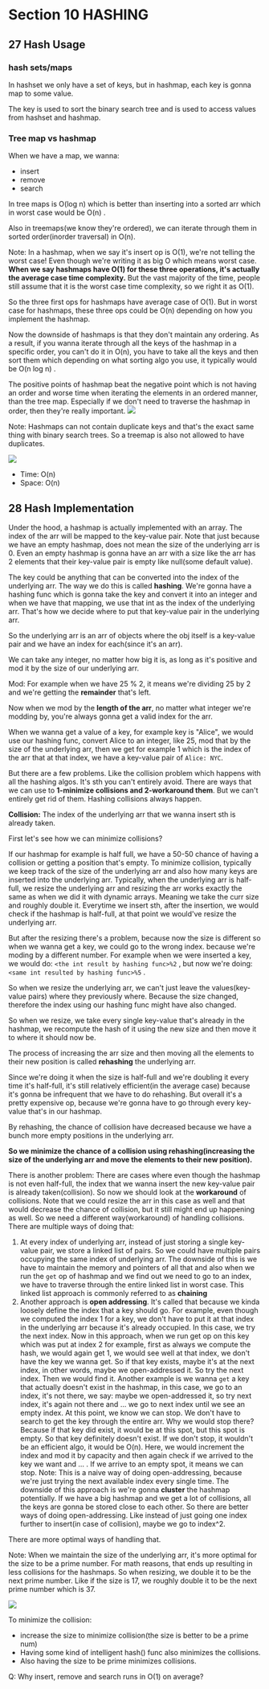 # Section 10 HASHING

## 27 Hash Usage
### hash sets/maps
In hashset we only have a set of keys, but in hashmap, each key is gonna map to some value.

The key is used to sort the binary search tree and is used to access values from hashset and hashmap.

### Tree map vs hashmap
When we have a map, we wanna:
- insert
- remove
- search

In tree maps is O(log n) which is better than inserting into a sorted arr which in worst case would be O(n) .

Also in treemaps(we know they're ordered), we can iterate through them in sorted order(inorder traversal) in O(n).

Note: In a hashmap, when we say it's insert op is O(1), we're not telling the worst case! Even though we're writing it as big O which means
worst case. **When we say hashmaps have O(1) for these three operations, it's actually the average case time complexity.** But the vast majority
of the time, people still assume that it is the worst case time complexity, so we right it as O(1).

So the three first ops for hashmaps have average case of O(1). But in worst case for hashmaps, these three ops could be O(n) depending on how
you implement the hashmap.

Now the downside of hashmaps is that they don't maintain any ordering. As a result, if you wanna iterate through all the keys of the hashmap
in a specific order, you can't do it in O(n), you have to take all the keys and then sort them which depending on what sorting algo you use,
it typically would be O(n log n) .

The positive points of hashmap beat the negative point which is not having an order and worse time when iterating the elements in an ordered manner, than the
tree map. Especially if we don't need to traverse the hashmap in order, then they're really important.
![](../img/10-hashing/27-1.png)

Note: Hashmaps can not contain duplicate keys and that's the exact same thing with binary search trees. So a treemap is also not allowed to
have duplicates.

![](../img/10-hashing/27-2.png)
- Time: O(n)
- Space: O(n)

## 28 Hash Implementation
Under the hood, a hashmap is actually implemented with an array. The index of the arr will be mapped to the key-value pair. Note that just because
we have an empty hashmap, does not mean the size of the underlying arr is 0. Even an empty hashmap is gonna have an arr with a size like the arr
has 2 elements that their key-value pair is empty like null(some default value).

The key could be anything that can be converted into the index of the underlying arr. The way we do this is called **hashing**. We're gonna have
a hashing func which is gonna take the key and convert it into an integer and when we have that mapping, we use that int as the index of the underlying arr.
That's how we decide where to put that key-value pair in the underlying arr.

So the underlying arr is an arr of objects where the obj itself is a key-value pair and we have an index for each(since it's an arr).

We can take any integer, no matter how big it is, as long as it's positive and mod it by the size of our underlying arr.

Mod: For example when we have 25 % 2, it means we're dividing 25 by 2 and we're getting the **remainder** that's left.

Now when we mod by the **length of the arr**, no matter what integer we're modding by, you're always gonna get a valid index for the arr.

When we wanna get a value of a key, for example key is "Alice", we would use our hashing func, convert Alice to an integer, like 25,
mod that by the size of the underlying arr, then we get for example 1 which is the index of the arr that at that index, we have a key-value
pair of `Alice: NYC`.

But there are a few problems. Like the collision problem which happens with all the hashing algos. It's sth you can't entirely avoid.
There are ways that we can use to **1-minimize collisions and 2-workaround them**. But we can't entirely get rid of them. Hashing collisions always happen.

**Collision:** The index of the underlying arr that we wanna insert sth is already taken.

First let's see how we can minimize collisions?

If our hashmap for example is half full, we have a 50-50 chance of having a collision or getting a position that's empty.
To minimize collision, typically we keep track of the size of the underlying arr and also how many keys are inserted into the underlying arr.
Typically, when the underlying arr is half-full, we resize the underlying arr and resizing the arr works exactly the same as when we did it with
dynamic arrays. Meaning we take the curr size and roughly double it. Everytime we insert sth, after the insertion, we would check if the 
hashmap is half-full, at that point we would've resize the underlying arr.

But after the resizing there's a problem, because now the size is different so when we wanna get a key, we could go to the wrong index. because we're
moding by a different number. For example when we were inserted a key, we would do: `<the int result by hashing func>%2` , but now we're doing:
`<same int resulted by hashing func>%5` .

So when we resize the underlying arr, we can't just leave the values(key-value pairs) where they previously where. Because the size changed,
therefore the index using our hashing func might have also changed.

So when we resize, we take every single key-value that's already in the hashmap, we recompute the hash of it using the new size and then
move it to where it should now be.

The process of increasing the arr size and then moving all the elements to their new position is called **rehashing** the underlying arr.

Since we're doing it when the size is half-full and we're doubling it every time it's half-full, it's still relatively efficient(in the
average case) because it's gonna be infrequent that we have to do rehashing. But overall it's a pretty expensive op, because we're gonna have to go through
every key-value that's in our hashmap.

By rehashing, the chance of collision have decreased because we have a bunch more empty positions in the underlying arr. 

**So we minimize the chance of a collision using rehashing(increasing the size of the underlying arr and move the elements to their new position).**

There is another problem: There are cases where even though the hashmap is not even half-full, the index that we wanna insert the new key-value pair
is already taken(collision). So now we should look at the **workaround** of collisions. Note that we could resize the arr in this case as well and that
would decrease the chance of collision, but it still might end up happening as well. So we need a different way(workaround) of handling collisions.
There are multiple ways of doing that:
1. At every index of underlying arr, instead of just storing a single key-value pair, we store a linked list of pairs. So we could have multiple pairs
occupying the same index of underlying arr. The downside of this is we have to maintain the memory and pointers of all that and also when we 
run the `get` op of hashmap and we find out we need to go to an index, we have to traverse through the entire linked list in worst case.
This linked list approach is commonly referred to as **chaining**
2. Another approach is **open addressing**. It's called that because we kinda loosely define the index that a key should go. For example, even though
we computed the index 1 for a key, we don't have to put it at that index in the underlying arr because it's already occupied. In this case,
we try the next index. Now in this approach, when we run get op on this key which was put at index 2 for example, first as always we compute the hash,
we would again get 1, we would see well at that index, we don't have the key we wanna get. So if that key exists, maybe it's at the next index, in other
words, maybe we open-addressed it. So try the next index. Then we would find it. Another example is we wanna `get` a key that actually doesn't exist in
the hashmap, in this case, we go to an index, it's not there, we say: maybe we open-addressed it, so try next index, it's again not there and ... we go
to next index until we see an empty index. At this point, we know we can stop. We don't have to search to get the key through the entire arr.
Why we would stop there? Because if that key did exist, it would be at this spot, but this spot is empty. So that key definitely doesn't exist. 
If we don't stop, it wouldn't be an efficient algo, it would be O(n). Here, we would increment the index and mod it by capacity and then again check
if we arrived to the key we want and ... . If we arrive to an empty spot, it means we can stop.
Note: This is a naive way of doing open-addressing, because we're just trying the next available index every single time. The downside of this approach
is we're gonna **cluster** the hashmap potentially. If we have a big hashmap and we get a lot of collisions, all the keys are gonna be stored
close to each other. So there are better ways of doing open-addressing. Like instead of just going one index further to insert(in case of collision),
maybe we go to index^2.

There are more optimal ways of handling that.

Note: When we maintain the size of the underlying arr, it's more optimal for the size to be a prime number. For math reasons, that ends up
resulting in less collisions for the hashmaps. So when resizing, we double it to be the next prime number. Like if the size is 17,
we roughly double it to be the next prime number which is 37.

![](../img/10-hashing/28-1.png)

To minimize the collision:
- increase the size to minimize collision(the size is better to be a prime num)
- Having some kind of intelligent hash() func also minimizes the collisions. 
- Also having the size to be prime minimizes collisions.

Q: Why insert, remove and search runs in O(1) on average?